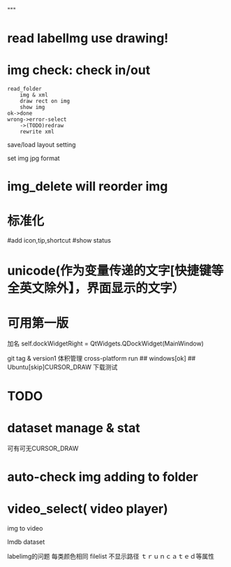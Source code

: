 """
# read labelImg use drawing!
# img check: check in/out
	read_folder
		img & xml
		draw rect on img
		show img
	ok->done
	wrong->error-select
		->(TODO)redraw
		rewrite xml


save/load layout setting


set img jpg format
# img_delete will reorder img

# 标准化
#add icon,tip,shortcut
#show status
# unicode(作为变量传递的文字[快捷键等全英文除外】，界面显示的文字）

# 可用第一版
加名
self.dockWidgetRight = QtWidgets.QDockWidget(MainWindow)

git tag & version1
体积管理
cross-platform run
	## windows[ok]
	## Ubuntu[skip]CURSOR_DRAW
下载测试

# TODO
# dataset manage & stat

可有可无CURSOR_DRAW
# auto-check img adding to folder
# video_select( video player)

img to video
<!-- fourcc = cv2.cv.CV_FOURCC('I','4','2','0') -->
<!-- fps = 30 -->
<!-- (cols, rows) = (640, 480) -->
<!-- videoWriter = cv2.VideoWriter(outputpath,fourcc, fps, (cols, rows)) -->

lmdb dataset


labelimg的问题
每类颜色相同
filelist 不显示路径
ｔｒｕｎｃａｔｅｄ等属性

